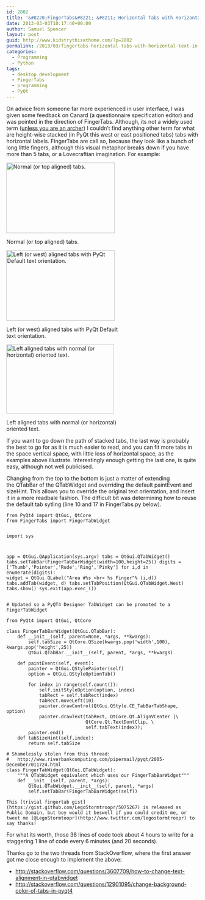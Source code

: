```yaml
---
id: 2802
title: '&#8220;FingerTabs&#8221; &#8211; Horizontal Tabs with Horizontal Text in PyQt'
date: 2013-03-03T10:17:40+00:00
author: Samuel Spencer
layout: post
guid: http://www.kidstrythisathome.com/?p=2802
permalink: /2013/03/fingertabs-horizontal-tabs-with-horizontal-text-in-pyqt/
categories:
  - Programming
  - Python
tags:
  - desktop development
  - FingerTabs
  - programming
  - PyQt
---
```

On advice from someone far more experienced in user interface, I was given some feedback on Canard (a questionnaire specification editor) and was pointed in the direction of FingerTabs. Although, its not a widely used term ([unless you are an archer](http://en.wikipedia.org/wiki/Finger_tab)) I couldn&#8217;t find anything other term for what are height-wise stacked (in PyQt this west or east positioned tabs) tabs with horizontal labels. FingerTabs are call so, because they look like a bunch of long little fingers, although this visual metaphor breaks down if you have more than 5 tabs, or a Lovecraftian imagination. For example:

<div style="width: 294px" class="wp-caption alignnone">
  <img class=" " alt="Normal (or top aligned) tabs." src="http://i47.tinypic.com/33ndiq0.png" width="284" height="185" />
  
  <p class="wp-caption-text">
    Normal (or top aligned) tabs.
  </p>
</div>

<div style="width: 294px" class="wp-caption alignnone">
  <img class=" " alt="Left (or west) aligned tabs with PyQt Default text orientation." src="http://i45.tinypic.com/sxm2de.png" width="284" height="185" />
  
  <p class="wp-caption-text">
    Left (or west) aligned tabs with PyQt Default text orientation.
  </p>
</div>

<div style="width: 292px" class="wp-caption alignnone">
  <img class=" " alt="Left aligned tabs with normal (or horizontal) oriented text." src="http://i47.tinypic.com/ohpt06.png" width="282" height="182" />
  
  <p class="wp-caption-text">
    Left aligned tabs with normal (or horizontal) oriented text.
  </p>
</div>

If you want to go down the path of stacked tabs, the last way is probably the best to go for as it is much easier to read, and you can fit more tabs in the space vertical space, with little loss of horizontal space, as the examples above illustrate. Interestingly enough getting the last one, is quite easy, although not well publicised.

Changing from the top to the bottom is just a matter of extending the QTabBar of the QTabWidget and overriding the default paintEvent and sizeHint. This allows you to override the original text orientation, and insert it in a more readbale fashion. The difficult bit was determining how to reuse the default tab sytling (line 10 and 17 in FingerTabs.py below).

<noscript>
  <pre><code class="language-python python">from PyQt4 import QtGui, QtCore
from FingerTabs import FingerTabWidget

import sys

app = QtGui.QApplication(sys.argv)
tabs = QtGui.QTabWidget()
tabs.setTabBar(FingerTabBarWidget(width=100,height=25))
digits = ['Thumb','Pointer','Rude','Ring','Pinky']
for i,d in enumerate(digits):
    widget =  QtGui.QLabel("Area #%s &lt;br&gt; %s Finger"% (i,d))
    tabs.addTab(widget, d)
tabs.setTabPosition(QtGui.QTabWidget.West)
tabs.show()
sys.exit(app.exec_())
</code></pre>
  
  <pre><code class="language-python python"># Updated so a PyQT4 Designer TabWidget can be promoted to a FingerTabWidget

from PyQt4 import QtGui, QtCore
 
class FingerTabBarWidget(QtGui.QTabBar):
    def __init__(self, parent=None, *args, **kwargs):
        self.tabSize = QtCore.QSize(kwargs.pop('width',100), kwargs.pop('height',25))
        QtGui.QTabBar.__init__(self, parent, *args, **kwargs)
                 
    def paintEvent(self, event):
        painter = QtGui.QStylePainter(self)
        option = QtGui.QStyleOptionTab()
 
        for index in range(self.count()):
            self.initStyleOption(option, index)
            tabRect = self.tabRect(index)
            tabRect.moveLeft(10)
            painter.drawControl(QtGui.QStyle.CE_TabBarTabShape, option)
            painter.drawText(tabRect, QtCore.Qt.AlignVCenter |\
                             QtCore.Qt.TextDontClip, \
                             self.tabText(index));
        painter.end()
    def tabSizeHint(self,index):
        return self.tabSize

# Shamelessly stolen from this thread:
#   http://www.riverbankcomputing.com/pipermail/pyqt/2005-December/011724.html
class FingerTabWidget(QtGui.QTabWidget):
    """A QTabWidget equivalent which uses our FingerTabBarWidget"""
    def __init__(self, parent, *args):
        QtGui.QTabWidget.__init__(self, parent, *args)
        self.setTabBar(FingerTabBarWidget(self))
</code></pre>
  
  <pre><code class="language-text text">This [trivial fingertab gist](https://gist.github.com/LegoStormtroopr/5075267) is released as Public Domain, but boy would it beswell if you could credit me, or tweet me [@LegoStormtoopr](http://www.twitter.com/legostormtroopr) to say thanks!</code></pre>
</noscript>

For what its worth, those 38 lines of code took about 4 hours to write for a staggering 1 line of code every 6 minutes (and 20 seconds).

Thanks go to the two threads from StackOverflow, where the first answer got me close enough to implement the above:

  * <http://stackoverflow.com/questions/3607709/how-to-change-text-alignment-in-qtabwidget>
  * <http://stackoverflow.com/questions/12901095/change-background-color-of-tabs-in-pyqt4>